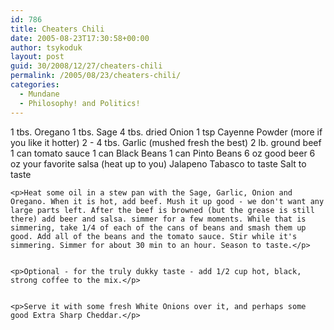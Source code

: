 ```yaml
---
id: 786
title: Cheaters Chili
date: 2005-08-23T17:30:58+00:00
author: tsykoduk
layout: post
guid: 30/2008/12/27/cheaters-chili
permalink: /2005/08/23/cheaters-chili/
categories:
  - Mundane
  - Philosophy! and Politics!
---
```

<p>1 tbs. Oregano
	1 tbs. Sage
	4 tbs. dried Onion
	1 tsp Cayenne Powder (more if you like it hotter)
	2 - 4 tbs. Garlic (mushed fresh the best)
	2 lb. ground beef
	1 can tomato sauce
	1 can Black Beans
	1 can Pinto Beans
	6 oz good beer
	6 oz your favorite salsa (heat up to you)
	Jalapeno Tabasco to taste
	Salt to taste</p>


	<p>Heat some oil in a stew pan with the Sage, Garlic, Onion and Oregano. When it is hot, add beef. Mush it up good - we don't want any large parts left. After the beef is browned (but the grease is still there) add beer and salsa. simmer for a few moments. While that is simmering, take 1/4 of each of the cans of beans and smash them up good. Add all of the beans and the tomato sauce. Stir while it's simmering. Simmer for about 30 min to an hour. Season to taste.</p>


	<p>Optional - for the truly dukky taste - add 1/2 cup hot, black, strong coffee to the mix.</p>


	<p>Serve it with some fresh White Onions over it, and perhaps some good Extra Sharp Cheddar.</p>
